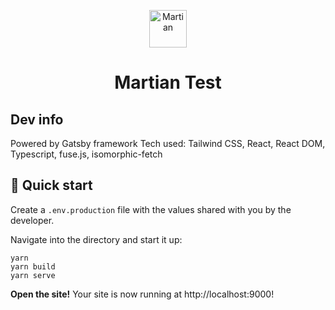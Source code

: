 <p align="center">
  <img alt="Martian" src="https://martian.ventures/favicon.svg" width="60" />
</p>
<h1 align="center">
  Martian Test
</h1>

## Dev info
Powered by Gatsby framework
Tech used: Tailwind CSS, React, React DOM, Typescript, fuse.js, isomorphic-fetch

## 🚀 Quick start
Create a `.env.production` file with the values shared with you by the developer.

Navigate into the directory and start it up:

    yarn
    yarn build
    yarn serve

**Open the site!**
    Your site is now running at http://localhost:9000!
